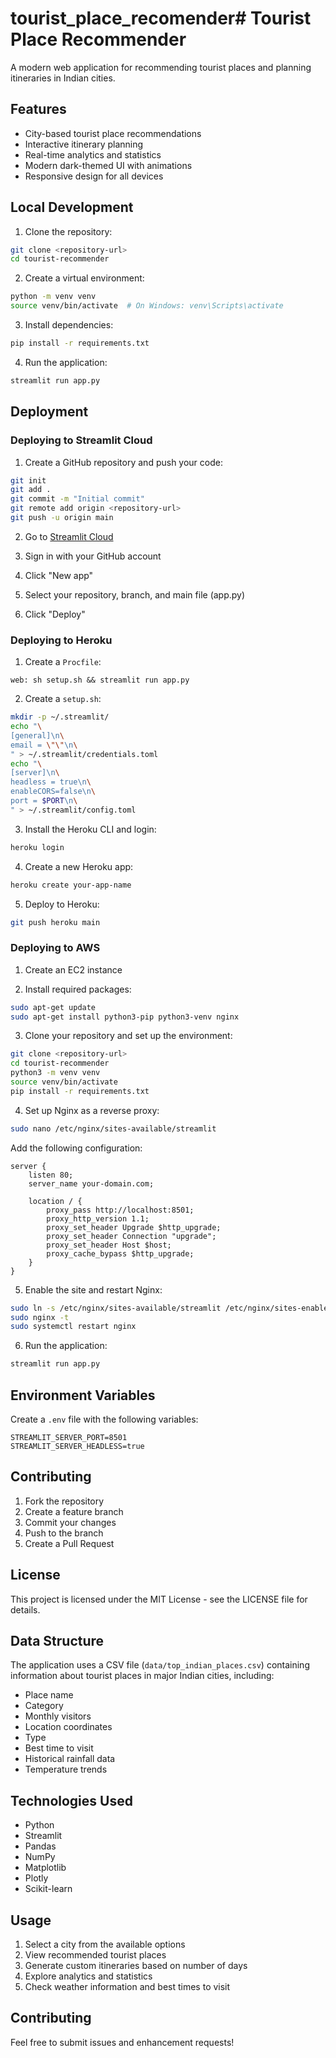 # tourist_place_recomender# Tourist Place Recommender

A modern web application for recommending tourist places and planning itineraries in Indian cities.

## Features

- City-based tourist place recommendations
- Interactive itinerary planning
- Real-time analytics and statistics
- Modern dark-themed UI with animations
- Responsive design for all devices

## Local Development

1. Clone the repository:
```bash
git clone <repository-url>
cd tourist-recommender
```

2. Create a virtual environment:
```bash
python -m venv venv
source venv/bin/activate  # On Windows: venv\Scripts\activate
```

3. Install dependencies:
```bash
pip install -r requirements.txt
```

4. Run the application:
```bash
streamlit run app.py
```

## Deployment

### Deploying to Streamlit Cloud

1. Create a GitHub repository and push your code:
```bash
git init
git add .
git commit -m "Initial commit"
git remote add origin <repository-url>
git push -u origin main
```

2. Go to [Streamlit Cloud](https://streamlit.io/cloud)

3. Sign in with your GitHub account

4. Click "New app"

5. Select your repository, branch, and main file (app.py)

6. Click "Deploy"

### Deploying to Heroku

1. Create a `Procfile`:
```
web: sh setup.sh && streamlit run app.py
```

2. Create a `setup.sh`:
```bash
mkdir -p ~/.streamlit/
echo "\
[general]\n\
email = \"\"\n\
" > ~/.streamlit/credentials.toml
echo "\
[server]\n\
headless = true\n\
enableCORS=false\n\
port = $PORT\n\
" > ~/.streamlit/config.toml
```

3. Install the Heroku CLI and login:
```bash
heroku login
```

4. Create a new Heroku app:
```bash
heroku create your-app-name
```

5. Deploy to Heroku:
```bash
git push heroku main
```

### Deploying to AWS

1. Create an EC2 instance

2. Install required packages:
```bash
sudo apt-get update
sudo apt-get install python3-pip python3-venv nginx
```

3. Clone your repository and set up the environment:
```bash
git clone <repository-url>
cd tourist-recommender
python3 -m venv venv
source venv/bin/activate
pip install -r requirements.txt
```

4. Set up Nginx as a reverse proxy:
```bash
sudo nano /etc/nginx/sites-available/streamlit
```

Add the following configuration:
```nginx
server {
    listen 80;
    server_name your-domain.com;

    location / {
        proxy_pass http://localhost:8501;
        proxy_http_version 1.1;
        proxy_set_header Upgrade $http_upgrade;
        proxy_set_header Connection "upgrade";
        proxy_set_header Host $host;
        proxy_cache_bypass $http_upgrade;
    }
}
```

5. Enable the site and restart Nginx:
```bash
sudo ln -s /etc/nginx/sites-available/streamlit /etc/nginx/sites-enabled/
sudo nginx -t
sudo systemctl restart nginx
```

6. Run the application:
```bash
streamlit run app.py
```

## Environment Variables

Create a `.env` file with the following variables:
```
STREAMLIT_SERVER_PORT=8501
STREAMLIT_SERVER_HEADLESS=true
```

## Contributing

1. Fork the repository
2. Create a feature branch
3. Commit your changes
4. Push to the branch
5. Create a Pull Request

## License

This project is licensed under the MIT License - see the LICENSE file for details.

## Data Structure

The application uses a CSV file (`data/top_indian_places.csv`) containing information about tourist places in major Indian cities, including:
- Place name
- Category
- Monthly visitors
- Location coordinates
- Type
- Best time to visit
- Historical rainfall data
- Temperature trends

## Technologies Used

- Python
- Streamlit
- Pandas
- NumPy
- Matplotlib
- Plotly
- Scikit-learn

## Usage

1. Select a city from the available options
2. View recommended tourist places
3. Generate custom itineraries based on number of days
4. Explore analytics and statistics
5. Check weather information and best times to visit

## Contributing

Feel free to submit issues and enhancement requests! 
